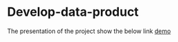# Develop-data-product
The presentation of the project show the below link
[demo](https://taoyuanyang.github.io/Develop-data-product-project2/R-markdown-Presentation---Plotly.html)
